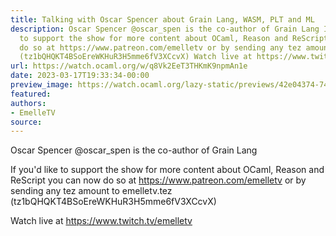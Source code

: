 ```yaml
---
title: Talking with Oscar Spencer about Grain Lang, WASM, PLT and ML
description: Oscar Spencer @oscar_spen is the co-author of Grain Lang If you'd like
  to support the show for more content about OCaml, Reason and ReScript  you can now
  do so at https://www.patreon.com/emelletv or by sending any tez amount to emelletv.tez
  (tz1bQHQKT4BSoEreWKHuR3H5mme6fV3XCcvX) Watch live at https://www.twitch.tv/emelletv
url: https://watch.ocaml.org/w/q8Vk2EeT3THKmK9npmAn1e
date: 2023-03-17T19:33:34-00:00
preview_image: https://watch.ocaml.org/lazy-static/previews/42e04374-748c-4a47-ab35-f3ffaab9ee86.jpg
featured:
authors:
- EmelleTV
source:
---
```


<p>Oscar Spencer @oscar_spen is the co-author of Grain Lang</p>
<p>If you'd like to support the show for more content about OCaml, Reason and ReScript  you can now do so at <a href="https://www.patreon.com/emelletv" target="_blank" rel="noopener noreferrer">https://www.patreon.com/emelletv</a> or by sending any tez amount to emelletv.tez (tz1bQHQKT4BSoEreWKHuR3H5mme6fV3XCcvX)</p>
<p>Watch live at <a href="https://www.twitch.tv/emelletv" target="_blank" rel="noopener noreferrer">https://www.twitch.tv/emelletv</a></p>

